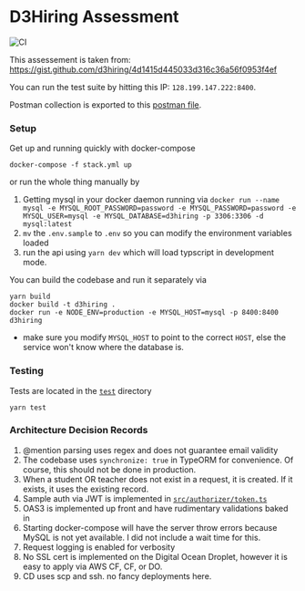 # D3Hiring Assessment

![CI](https://github.com/jamoy/d3hiring/workflows/CI/badge.svg)

This assessement is taken from: https://gist.github.com/d3hiring/4d1415d445033d316c36a56f0953f4ef

You can run the test suite by hitting this IP: `128.199.147.222:8400`.

Postman collection is exported to this [postman file](postman.json).

### Setup

Get up and running quickly with docker-compose

```
docker-compose -f stack.yml up
```

or run the whole thing manually by

1. Getting mysql in your docker daemon running via `docker run --name mysql -e MYSQL_ROOT_PASSWORD=password -e MYSQL_PASSWORD=password -e MYSQL_USER=mysql -e MYSQL_DATABASE=d3hiring -p 3306:3306 -d mysql:latest`
2. `mv` the `.env.sample` to `.env` so you can modify the environment variables loaded
3. run the api using `yarn dev` which will load typscript in development mode.

You can build the codebase and run it separately via

```
yarn build
docker build -t d3hiring .
docker run -e NODE_ENV=production -e MYSQL_HOST=mysql -p 8400:8400 d3hiring
```

- make sure you modify `MYSQL_HOST` to point to the correct `HOST`, else the service won't know where the database is.

### Testing

Tests are located in the [`test`](test) directory

```
yarn test
```

### Architecture Decision Records

1. @mention parsing uses regex and does not guarantee email validity
2. The codebase uses `synchronize: true` in TypeORM for convenience. Of course, this should not be done in production.
3. When a student OR teacher does not exist in a request, it is created. If it exists, it uses the existing record.
4. Sample auth via JWT is implemented in [`src/authorizer/token.ts`](src/authorizer/token.ts)
5. OAS3 is implemented up front and have rudimentary validations baked in
6. Starting docker-compose will have the server throw errors because MySQL is not yet available. I did not include a wait time for this.
7. Request logging is enabled for verbosity
8. No SSL cert is implemented on the Digital Ocean Droplet, however it is easy to apply via AWS CF, CF, or DO.
9. CD uses scp and ssh. no fancy deployments here.
